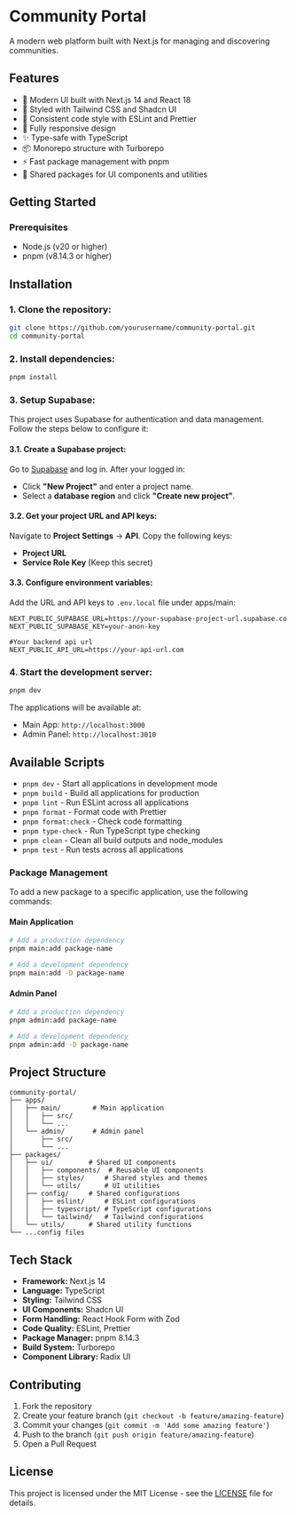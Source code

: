 # Community Portal

A modern web platform built with Next.js for managing and discovering communities.

## Features

- 🚀 Modern UI built with Next.js 14 and React 18
- 💅 Styled with Tailwind CSS and Shadcn UI
- 🎨 Consistent code style with ESLint and Prettier
- 📱 Fully responsive design
- ✨ Type-safe with TypeScript
- 📦 Monorepo structure with Turborepo
- ⚡️ Fast package management with pnpm
- 🔄 Shared packages for UI components and utilities

## Getting Started

### Prerequisites

- Node.js (v20 or higher)
- pnpm (v8.14.3 or higher)

## Installation

### 1. Clone the repository:

```bash
git clone https://github.com/yourusername/community-portal.git
cd community-portal
```

### 2. Install dependencies:

```bash
pnpm install
```

### 3. Setup Supabase:

This project uses Supabase for authentication and data management. Follow the steps below to configure it:

#### 3.1. Create a Supabase project:

Go to [Supabase](https://supabase.com/) and log in. After your logged in:

- Click **"New Project"** and enter a project name.
- Select a **database region** and click **"Create new project"**.

#### 3.2. Get your project URL and API keys:

Navigate to **Project Settings** → **API**. Copy the following keys:

- **Project URL**
- **Service Role Key** (Keep this secret)

#### 3.3. Configure environment variables:

Add the URL and API keys to `.env.local` file under apps/main:

```plaintext
NEXT_PUBLIC_SUPABASE_URL=https://your-supabase-project-url.supabase.co
NEXT_PUBLIC_SUPABASE_KEY=your-anon-key

#Your backend api url
NEXT_PUBLIC_API_URL=https://your-api-url.com
```

### 4. Start the development server:

```bash
pnpm dev
```

The applications will be available at:

- Main App: `http://localhost:3000`
- Admin Panel: `http://localhost:3010`

## Available Scripts

- `pnpm dev` - Start all applications in development mode
- `pnpm build` - Build all applications for production
- `pnpm lint` - Run ESLint across all applications
- `pnpm format` - Format code with Prettier
- `pnpm format:check` - Check code formatting
- `pnpm type-check` - Run TypeScript type checking
- `pnpm clean` - Clean all build outputs and node_modules
- `pnpm test` - Run tests across all applications

### Package Management

To add a new package to a specific application, use the following commands:

#### Main Application

```bash
# Add a production dependency
pnpm main:add package-name

# Add a development dependency
pnpm main:add -D package-name
```

#### Admin Panel

```bash
# Add a production dependency
pnpm admin:add package-name

# Add a development dependency
pnpm admin:add -D package-name
```

## Project Structure

```
community-portal/
├── apps/
│   ├── main/        # Main application
│   │   ├── src/
│   │   └── ...
│   └── admin/       # Admin panel
│       ├── src/
│       └── ...
├── packages/
│   ├── ui/         # Shared UI components
│   │   ├── components/  # Reusable UI components
│   │   ├── styles/     # Shared styles and themes
│   │   └── utils/      # UI utilities
│   ├── config/     # Shared configurations
│   │   ├── eslint/     # ESLint configurations
│   │   ├── typescript/ # TypeScript configurations
│   │   └── tailwind/   # Tailwind configurations
│   └── utils/      # Shared utility functions
└── ...config files
```

## Tech Stack

- **Framework:** Next.js 14
- **Language:** TypeScript
- **Styling:** Tailwind CSS
- **UI Components:** Shadcn UI
- **Form Handling:** React Hook Form with Zod
- **Code Quality:** ESLint, Prettier
- **Package Manager:** pnpm 8.14.3
- **Build System:** Turborepo
- **Component Library:** Radix UI

## Contributing

1. Fork the repository
2. Create your feature branch (`git checkout -b feature/amazing-feature`)
3. Commit your changes (`git commit -m 'Add some amazing feature'`)
4. Push to the branch (`git push origin feature/amazing-feature`)
5. Open a Pull Request

## License

This project is licensed under the MIT License - see the [LICENSE](LICENSE) file for details.
